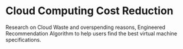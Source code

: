 # Cloud Computing Cost Reduction
Research on Cloud Waste and overspending reasons, Engineered Recommendation Algorithm to help users find the best virtual machine specifications. 
